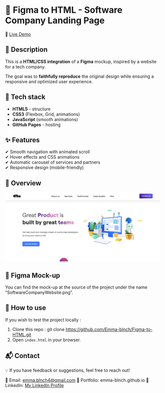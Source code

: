 # 🎨 Figma to HTML - Software Company Landing Page

🔗 [Live Demo](https://emma-blnch.github.io/Figma-to-HTML/)

## 📌 Description
This is a **HTML/CSS integration** of a **Figma** mockup, inspired by a website for a tech company.

The goal was to **faithfully reproduce** the original design while ensuring a responsive and optimized user experience.

## 🚀 Tech stack
- **HTML5** - structure
- **CSS3** (Flexbox, Grid, animations)
- **JavaScript** (smooth animations)
- **GitHub Pages** - hosting

## ✨ Features
✔ Smooth navigation with animated scroll  
✔ Hover effects and CSS animations  
✔ Automatic carousel of services and partners   
✔ Responsive design (mobile-friendly)    

## 📸 Overview
![Project overview](assets/img/preview.png)

## 🎨 Figma Mock-up
You can find the mock-up at the source of the project under the name “SoftwareCompanyWebsite.png”.

## 📂 How to use
If you wish to test the project locally :  
1. Clone this repo : git clone https://github.com/Emma-blnch/Figma-to-HTML.git
2. Open `index.html` in your browser.

## 📬 Contact
💡 If you have feedback or suggestions, feel free to reach out!

📧 Email: emma.blnch4@gmail.com
🔗 Portfolio: emma-blnch.github.io
💼 LinkedIn: [My LinkedIn Profile](https://www.linkedin.com/in/emmablnch/)
